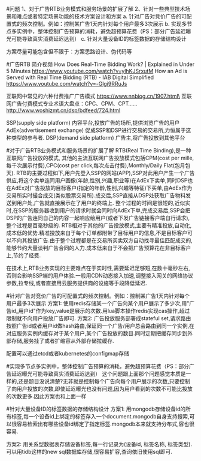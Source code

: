 #问题
1、对于广告RTB业务模式和服务场景的扩展了解
2、针对一些典型技术场景和难点或者特定场景功能的技术方案设计和方案
a. 针对广告对竞价广告的可配置式的频次控制。例如：控制某广告1天内针对每个用户最多3次展示
b. 实现多节点多实例中，整体控制广告预算的消耗，避免超预算花费（PS：部分广告延迟曝光可能导致真实消费延迟达到）
c. 针对大量设备ID的标签数据的存储结构设计

方案尽量可能包含但不限于：方案思路设计、伪代码等

#广告RTB
简介视频
How Does Real-Time Bidding Work? | Explained in Under 5 Minutes https://www.youtube.com/watch?v=ylhKJSrxutM
How an Ad is Served with Real Time Bidding (RTB) - IAB Digital Simplified https://www.youtube.com/watch?v=-Glgi9RRuJs

互联网中常见的六种付费推广广告模式 https://www.nnbiog.cn/1907.html\
互联网广告付费模式专业术语大盘点：CPC、CPM、CPT…… http://www.woshizmt.cn/dsp/bdfeed/724.html

SSP(supply side platform) 内容平台,投放广告的场所,提供浏览广告的用户
AdEx(advertisement exchange) 促成SSP和DSP进行交易的交易所,力恒属于这种类型的参与者.
DSP(demand side platform) 广告主,将广告投放到其他平台

#对于广告RTB业务模式和服务场景的扩展了解
RTB(Real Time Binding),是一种互联网广告投放的模式, 其他的主流互联网广告投放模式包括CPM(cost per mille,每千次展示付费),CPC(cost per click,每次点击付费),Monthly/Daily Flat(包月包天).
RTB的主要过程如下,用户先登入SSP的网站(APP),SSP对此用户产生一个广告供应,将这个卖单连同用户画像(年龄,性别,兴趣,职业等)在AdEx下卖单,同时DSP也在AdEx对广告投放的目标客户(指定的年龄,性别,兴趣等特征)下买单,由AdEx作为交易所实时撮合成交(类似股票交易所).成交后,SSP直接从DSP处获取广告物料发送到用户处,广告就直接展示在了用户的终端上.
整个过程的时间是很短的,近似实时,在SSP的服务器收到用户的请求时就会同时向AdEx下单,完成交易后,SSP会把DSP的广告连同自己的内容一起响应给用户(或者下发广告链接客户端自行请求),整个过程是百毫秒级的.
RTB相对于其他的广告投放模式,主要有精准投放,自动化,成本低的优势.精准投放来自于每个订单都附带了目标用户的信息,不是目标客户可以不向其投放广告.由于整个过程都是在交易所买卖双方自动找寻最佳匹配成交的,能够节约大量谈判广告合同的人力.成本低来自于不会把广告预算花在非目标客户上,节约了经费.

在技术上,RTB业务实现的主要难点在于实时性,需要延迟足够短,在数十毫秒左右,否则会影响SSP端的用户体验.一般用CDN动态接入加速,调整接入网关的网络协议参数,拉专线,或者直接用云服务提供商的设施等手段降低延迟.

#针对广告对竞价广告的可配置式的频次控制。例如：控制某广告1天内针对每个用户最多3次展示
方案1:
使用redis存储某一个广告向某个用户展示了多少次,用"广告id_用户id"作为key,value是展示的次数.用lua脚本操作redis实现cas操作,超过限制就不向用户投放广告即可.
方案2:
广告投放服务部署成stateful set,请求路由按照广告id或者用户id做hash路由,保证同一个广告/用户总会路由到同一个实例,在对应服务实例内缓存对于某个用户,某个广告投放的数目.同时定期把缓存同步到外部存储,服务挂了或者扩缩容从外部存储拉缓存.

配置可以通过etcd或者kubernetes的configmap存储

#实现多节点多实例中，整体控制广告预算的消耗，避免超预算花费（PS：部分广告延迟曝光可能导致真实消费延迟达到）
这个问题跟上面那个问题感觉本质是一样的,还是题目没说清楚?无非就是控制每个广告向每个用户展示的次数,只要控制了向用户投放的次数,即使延迟曝光也没有问题,因为用户看到的次数不可能比投放的次数更多.因此方案也和上面一样

#针对大量设备ID的标签数据的存储结构设计
方案1:
用mongodb存储设备id的所有标签,每一个设备id上绑定的标签存入一个document.mongodb自身支持搜索,可以很容易检索出有哪些设备id绑定了指定标签.mongodb本来就支持分布式,容也很容易.

方案2:
用关系型数据表存储设备标签,每一行记录为(设备id, 标签名称, 标签类型).可以用tidb这样的new sql数据库存储,很容易扩容,查询依旧使用sql即可.